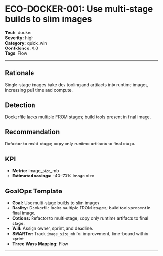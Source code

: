 # ECO-DOCKER-001: Use multi-stage builds to slim images

**Tech:** docker  
**Severity:** high  
**Category:** quick_win  
**Confidence:** 0.8  
**Tags:** Flow

---

## Rationale
Single-stage images bake dev tooling and artifacts into runtime images, increasing pull time and compute.

## Detection
Dockerfile lacks multiple FROM stages; build tools present in final image.

## Recommendation
Refactor to multi-stage; copy only runtime artifacts to final stage.

## KPI
- **Metric:** image_size_mb  
- **Estimated savings:** -40–70% image size

## GoalOps Template
- **Goal:** Use multi-stage builds to slim images  
- **Reality:** Dockerfile lacks multiple FROM stages; build tools present in final image.  
- **Options:** Refactor to multi-stage; copy only runtime artifacts to final stage.  
- **Will:** Assign owner, sprint, and deadline.  
- **SMARTer:** Track `image_size_mb` for improvement, time-bound within sprint.  
- **Three Ways Mapping:** Flow

---

